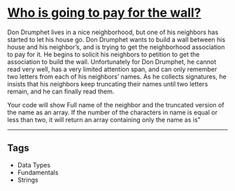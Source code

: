# [Who is going to pay for the wall?](https://www.codewars.com/kata/58bf9bd943fadb2a980000a7)

Don Drumphet lives in a nice neighborhood, but one of his neighbors has started to let his house go. Don Drumphet wants to build a wall between his house and his neighbor’s, and is trying to get the neighborhood association to pay for it. He begins to solicit his neighbors to petition to get the association to build the wall. Unfortunately for Don Drumphet, he cannot read very well, has a very limited attention span, and can only remember two letters from each of his neighbors’ names. As he collects signatures, he insists that his neighbors keep truncating their names until two letters remain, and he can finally read them.

Your code will show Full name of the neighbor and the truncated version of the name as an array. If the number of the characters in name is equal or less than two, it will return an array containing only the name as is"

---

## Tags

- Data Types
- Fundamentals
- Strings
